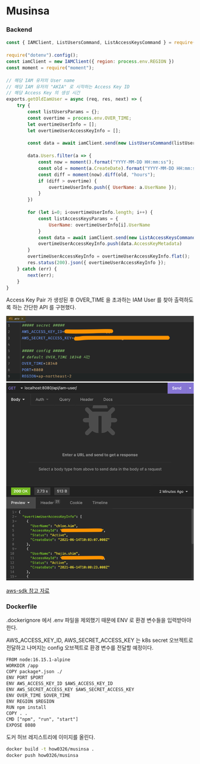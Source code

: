 # Musinsa

### Backend

```javascript
const { IAMClient, ListUsersCommand, ListAccessKeysCommand } = require("@aws-sdk/client-iam");

require("dotenv").config();
const iamClient = new IAMClient({ region: process.env.REGION })
const moment = require("moment");

// 해당 IAM 유저의 User name
// 해당 IAM 유저의 "AKIA" 로 시작하는 Access Key ID
// 해당 Access Key 의 생성 시간
exports.getOldIamUser = async (req, res, next) => {
    try {
        const listUsersParams = {};
        const overtime = process.env.OVER_TIME;
        let overtimeUserInfo = [];
        let overtimeUserAccessKeyInfo = [];

        const data = await iamClient.send(new ListUsersCommand(listUsersParams))

        data.Users.filter(a => {
            const now = moment().format("YYYY-MM-DD HH:mm:ss");
            const old = moment(a.CreateDate).format("YYYY-MM-DD HH:mm:ss");
            const diff = moment(now).diff(old, "hours");
            if (diff > overtime) {
                overtimeUserInfo.push({ UserName: a.UserName });
            }
        })

        for (let i=0; i<overtimeUserInfo.length; i++) {
            const listAccessKeysParams = {
                UserName: overtimeUserInfo[i].UserName
            }
            const data = await iamClient.send(new ListAccessKeysCommand(listAccessKeysParams));
            overtimeUserAccessKeyInfo.push(data.AccessKeyMetadata)
        }
        overtimeUserAccessKeyInfo = overtimeUserAccessKeyInfo.flat();
        res.status(200).json({ overtimeUserAccessKeyInfo });
    } catch (err) {
        next(err);
    }
}
```

Access Key Pair 가 생성된 후 OVER_TIME 을 초과하는 IAM User 를 찾아 출력하도록 하는 간단한 API 를 구현했다.

![env](images/env.png)
![api](images/api.png)

[aws-sdk 참고 자료](https://docs.aws.amazon.com/ko_kr/sdk-for-javascript/v3/developer-guide/iam-examples.html)

### Dockerfile

.dockerignore 에서 .env 파일을 제외했기 때문에 ENV 로 환경 변수들을 입력받아야 한다.

AWS_ACCESS_KEY_ID, AWS_SECRET_ACCESS_KEY 는 k8s secret 오브젝트로 전달하고 나머지는 config 오브젝트로 환경 변수를 전달할 예정이다.

```
FROM node:16.15.1-alpine
WORKDIR /app
COPY package*.json ./
ENV PORT $PORT
ENV AWS_ACCESS_KEY_ID $AWS_ACCESS_KEY_ID
ENV AWS_SECRET_ACCESS_KEY $AWS_SECRET_ACCESS_KEY
ENV OVER_TIME $OVER_TIME
ENV REGION $REGION
RUN npm install
COPY . .
CMD ["npm", "run", "start"]
EXPOSE 8080
```

도커 허브 레지스트리에 이미지를 올린다.

```bash
docker build -t how0326/musinsa .
docker push how0326/musinsa
```